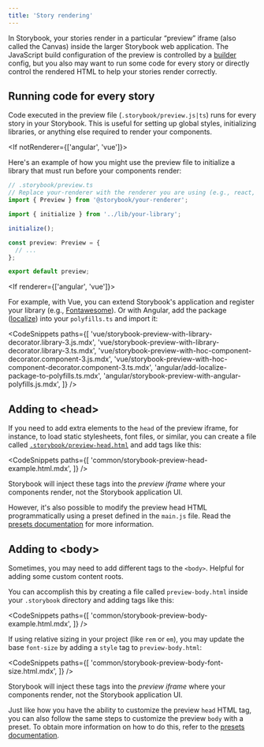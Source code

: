 ```yaml
---
title: 'Story rendering'
---
```


In Storybook, your stories render in a particular “preview” iframe (also called the Canvas) inside the larger Storybook web application. The JavaScript build configuration of the preview is controlled by a [builder](../builders/index.md) config, but you also may want to run some code for every story or directly control the rendered HTML to help your stories render correctly.

## Running code for every story

Code executed in the preview file (`.storybook/preview.js|ts`) runs for every story in your Storybook. This is useful for setting up global styles, initializing libraries, or anything else required to render your components.

<If notRenderer={['angular', 'vue']}>

Here's an example of how you might use the preview file to initialize a library that must run before your components render:

```ts
// .storybook/preview.ts
// Replace your-renderer with the renderer you are using (e.g., react, vue3)
import { Preview } from '@storybook/your-renderer';

import { initialize } from '../lib/your-library';

initialize();

const preview: Preview = {
  // ...
};

export default preview;
```

</If>

<If renderer={['angular', 'vue']}>

For example, with Vue, you can extend Storybook's application and register your library (e.g., [Fontawesome](https://github.com/FortAwesome/vue-fontawesome)). Or with Angular, add the package ([localize](https://angular.io/api/localize)) into your `polyfills.ts` and import it:

<!-- prettier-ignore-start -->

<CodeSnippets
  paths={[
    'vue/storybook-preview-with-library-decorator.library-3.js.mdx',
    'vue/storybook-preview-with-library-decorator.library-3.ts.mdx',
    'vue/storybook-preview-with-hoc-component-decorator.component-3.js.mdx',
    'vue/storybook-preview-with-hoc-component-decorator.component-3.ts.mdx',
    'angular/add-localize-package-to-polyfills.ts.mdx',
    'angular/storybook-preview-with-angular-polyfills.js.mdx',
  ]}
/>

<!-- prettier-ignore-end -->

</If>

## Adding to &#60;head&#62;

If you need to add extra elements to the `head` of the preview iframe, for instance, to load static stylesheets, font files, or similar, you can create a file called [`.storybook/preview-head.html`](./index.md#configure-story-rendering) and add tags like this:

<!-- prettier-ignore-start -->

<CodeSnippets
  paths={[
    'common/storybook-preview-head-example.html.mdx',
  ]}
/>

<!-- prettier-ignore-end -->

<Callout variant="info">

Storybook will inject these tags into the _preview iframe_ where your components render, not the Storybook application UI.

</Callout>

However, it's also possible to modify the preview head HTML programmatically using a preset defined in the `main.js` file. Read the [presets documentation](../addons/writing-presets.md#ui-configuration) for more information.

## Adding to &#60;body&#62;

Sometimes, you may need to add different tags to the `<body>`. Helpful for adding some custom content roots.

You can accomplish this by creating a file called `preview-body.html` inside your `.storybook` directory and adding tags like this:

<!-- prettier-ignore-start -->

<CodeSnippets
  paths={[
    'common/storybook-preview-body-example.html.mdx',
  ]}
/>

<!-- prettier-ignore-end -->

If using relative sizing in your project (like `rem` or `em`), you may update the base `font-size` by adding a `style` tag to `preview-body.html`:

<!-- prettier-ignore-start -->

<CodeSnippets
  paths={[
    'common/storybook-preview-body-font-size.html.mdx',
  ]}
/>

<!-- prettier-ignore-end -->

<Callout variant="info">

Storybook will inject these tags into the _preview iframe_ where your components render, not the Storybook application UI.

</Callout>

Just like how you have the ability to customize the preview `head` HTML tag, you can also follow the same steps to customize the preview `body` with a preset. To obtain more information on how to do this, refer to the [presets documentation](../addons/writing-presets.md#ui-configuration).
